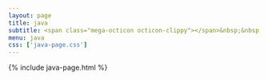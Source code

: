 ```yaml
---
layout: page
title: java
subtitle: <span class="mega-octicon octicon-clippy"></span>&nbsp;&nbsp; 记录java学习历程
menu: java
css: ['java-page.css']
---
```

{% include java-page.html %}